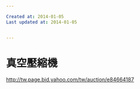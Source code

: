```yaml
---

Created at: 2014-01-05
Last updated at: 2014-01-05


---
```


# 真空壓縮機


http://tw.page.bid.yahoo.com/tw/auction/e84664187

